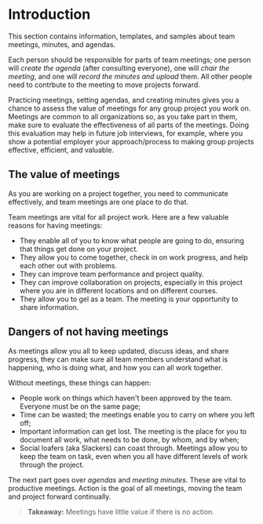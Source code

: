 # Introduction

This section contains information, templates, and samples about team meetings, minutes, and agendas.

Each person should be responsible for parts of team meetings; one person will _create the agenda_ (after consulting everyone), one will _chair the meeting_, and one will _record the minutes and upload_ them. All other people need to contrbute to the meeting to move projects forward.

Practicing meetings, setting agendas, and creating minutes gives you a chance to assess the value of meetings for any group project you work on. Meetings are common to all organizations so, as you take part in them, make sure to evaluate the effectiveness of all parts of the meetings. Doing this evaluation may help in future job interviews, for example, where you show a potential employer your approach/process to making group projects effective, efficient, and valuable.

## The value of meetings

As you are working on a project together, you need to communicate effectively, and team meetings are one place to do that.

Team meetings are vital for all project work. Here are a few valuable reasons for having meetings:

- They enable all of you to know what people are going to do, ensuring that things get done on your project.
- They allow you to come together, check in on work progress, and help each other out with problems.
- They can improve team performance and project quality.
- They can improve collaboration on projects, especially in this project where you are in different locations and on different courses.
- They allow you to gel as a team. The meeting is your opportunity to share information.

## Dangers of not having meetings

As meetings allow you all to keep updated, discuss ideas, and share progress, they can make sure all team members understand what is happening, who is doing what, and how you can all work together.

Without meetings, these things can happen:

- People work on things which haven't been approved by the team. Everyone must be on the same page;
- Time can be wasted; the meetings enable you to carry on where you left off;
- Important information can get lost. The meeting is the place for you to document all work, what needs to be done, by whom, and by when;
- Social loafers (aka Slackers) can coast through. Meetings allow you to keep the team on task, even when you all have different levels of work through the project.

The next part goes over *agendas* and *meeting minutes*.
These are vital to productive meetings. Action is the goal of all meetings, moving the team and project forward continually.

> **Takeaway:** Meetings have little value if there is no action.
